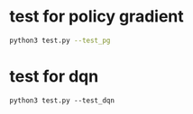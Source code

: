# test for policy gradient
```bash
python3 test.py --test_pg
```
# test for dqn
```
python3 test.py --test_dqn
```
